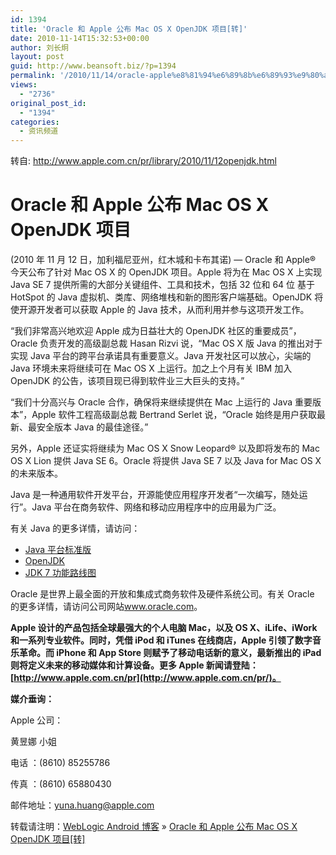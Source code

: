 ```yaml
---
id: 1394
title: 'Oracle 和 Apple 公布 Mac OS X OpenJDK 项目[转]'
date: 2010-11-14T15:32:53+00:00
author: 刘长炯
layout: post
guid: http://www.beansoft.biz/?p=1394
permalink: '/2010/11/14/oracle-apple%e8%81%94%e6%89%8b%e6%89%93%e9%80%a0mac-os-x%e4%b8%8b%e7%9a%84openjdk%e9%a1%b9%e7%9b%ae%e8%bd%ac/'
views:
  - "2736"
original_post_id:
  - "1394"
categories:
  - 资讯频道
---
```

转自: http://www.apple.com.cn/pr/library/2010/11/12openjdk.html

# Oracle 和 Apple 公布 Mac OS X OpenJDK 项目

(2010 年 11 月 12 日，加利福尼亚州，红木城和卡布其诺) — Oracle 和 Apple® 今天公布了针对 Mac OS X 的 OpenJDK 项目。Apple 将为在 Mac OS X 上实现 Java SE 7 提供所需的大部分关键组件、工具和技术，包括 32 位和 64 位 基于 HotSpot 的 Java 虚拟机、类库、网络堆栈和新的图形客户端基础。OpenJDK 将使开源开发者可以获取 Apple 的 Java 技术，从而利用并参与这项开发工作。

“我们非常高兴地欢迎 Apple 成为日益壮大的 OpenJDK 社区的重要成员”，Oracle 负责开发的高级副总裁 Hasan Rizvi 说，“Mac OS X 版 Java 的推出对于实现 Java 平台的跨平台承诺具有重要意义。Java 开发社区可以放心，尖端的 Java 环境未来将继续可在 Mac OS X 上运行。加之上个月有关 IBM 加入 OpenJDK 的公告，该项目现已得到软件业三大巨头的支持。”

“我们十分高兴与 Oracle 合作，确保将来继续提供在 Mac 上运行的 Java 重要版本”，Apple 软件工程高级副总裁 Bertrand Serlet 说，“Oracle 始终是用户获取最新、最安全版本 Java 的最佳途径。”

另外，Apple 还证实将继续为 Mac OS X Snow Leopard® 以及即将发布的 Mac OS X Lion 提供 Java SE 6。Oracle 将提供 Java SE 7 以及 Java for Mac OS X 的未来版本。

Java 是一种通用软件开发平台，开源能使应用程序开发者“一次编写，随处运行”。Java 平台在商务软件、网络和移动应用程序中的应用最为广泛。

有关 Java 的更多详情，请访问：

  * <a href="http://java.sun.com/javase/6/features.jsp" target="_blank">Java 平台标准版</a>
  * <a href="http://openjdk.java.net/" target="_blank">OpenJDK</a>
  * <a href="http://openjdk.java.net/projects/jdk7/features/" target="_blank">JDK 7 功能路线图</a>

Oracle 是世界上最全面的开放和集成式商务软件及硬件系统公司。有关 Oracle 的更多详情，请访问公司网站<a href="http://www.oracle.com/" target="_blank">www.oracle.com</a>。

**Apple 设计的产品包括全球最强大的个人电脑 Mac，以及 OS X、iLife、iWork 和一系列专业软件。同时，凭借 iPod 和 iTunes 在线商店，Apple 引领了数字音乐革命。而 iPhone 和 App Store 则赋予了移动电话新的意义，最新推出的 iPad 则将定义未来的移动媒体和计算设备。更多 Apple 新闻请登陆：[http://www.apple.com.cn/pr](http://www.apple.com.cn/pr/)。**

**媒介垂询：** 
  
Apple 公司：
  
黄昱娜 小姐
  
电话 ：(8610) 85255786
  
传真 ：(8610) 65880430
  
邮件地址：<yuna.huang@apple.com>

转载请注明：[WebLogic Android 博客](http://www.beansoft.biz) &raquo; [Oracle 和 Apple 公布 Mac OS X OpenJDK 项目[转]](http://www.beansoft.biz/2010/11/14/oracle-apple%e8%81%94%e6%89%8b%e6%89%93%e9%80%a0mac-os-x%e4%b8%8b%e7%9a%84openjdk%e9%a1%b9%e7%9b%ae%e8%bd%ac/)